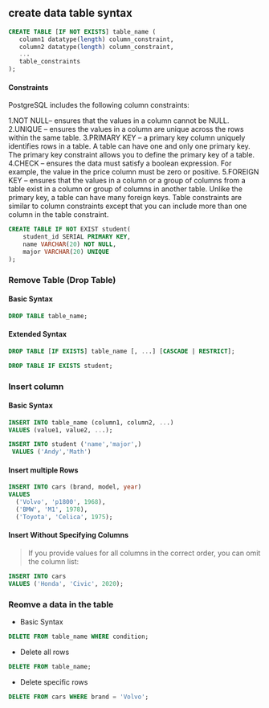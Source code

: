 ## create data table syntax 

``` sql 
CREATE TABLE [IF NOT EXISTS] table_name (
   column1 datatype(length) column_constraint,
   column2 datatype(length) column_constraint,
   ...
   table_constraints
);
```
#### Constraints
PostgreSQL includes the following column constraints:

1.NOT NULL– ensures that the values in a column cannot be NULL.
2.UNIQUE – ensures the values in a column are unique across the rows within the same table.
3.PRIMARY KEY – a primary key column uniquely identifies rows in a table. A table can have one and only one primary key. The primary key constraint allows you to define the primary key of a table.
4.CHECK – ensures the data must satisfy a boolean expression. For example, the value in the price column must be zero or positive.
5.FOREIGN KEY – ensures that the values in a column or a group of columns from a table exist in a column or group of columns in another table. Unlike the primary key, a table can have many foreign keys.
Table constraints are similar to column constraints except that you can include more than one column in the table constraint.
```sql
CREATE TABLE IF NOT EXIST student(
    student_id SERIAL PRIMARY KEY,
    name VARCHAR(20) NOT NULL,
    major VARCHAR(20) UNIQUE
);

```
### Remove Table (Drop Table)
#### Basic Syntax 
``` sql
DROP TABLE table_name;
```
#### Extended Syntax
``` sql
DROP TABLE [IF EXISTS] table_name [, ...] [CASCADE | RESTRICT];
```
``` sql
DROP TABLE IF EXISTS student;
```
### Insert column 
#### Basic Syntax
``` sql
INSERT INTO table_name (column1, column2, ...)
VALUES (value1, value2, ...);
```
```sql
INSERT INTO student ('name','major',)
 VALUES ('Andy','Math')
```
#### Insert multiple Rows
```sql
INSERT INTO cars (brand, model, year)
VALUES 
  ('Volvo', 'p1800', 1968),
  ('BMW', 'M1', 1978),
  ('Toyota', 'Celica', 1975);
```
#### Insert Without Specifying Columns
> If you provide values for all columns in the correct order, you can omit the column list:
``` sql
INSERT INTO cars
VALUES ('Honda', 'Civic', 2020);
```

### Reomve a data in the table
* Basic Syntax
``` sql
DELETE FROM table_name WHERE condition;
```
* Delete all rows
``` sql
DELETE FROM table_name;
```
* Delete specific rows
``` sql
DELETE FROM cars WHERE brand = 'Volvo';
``` 